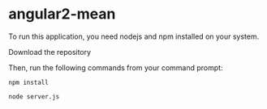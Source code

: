 # angular2-mean


To run this application, you need nodejs and npm installed on your system. 

Download the repository


Then, run the following commands from your command prompt:

`npm install`

`node server.js`
